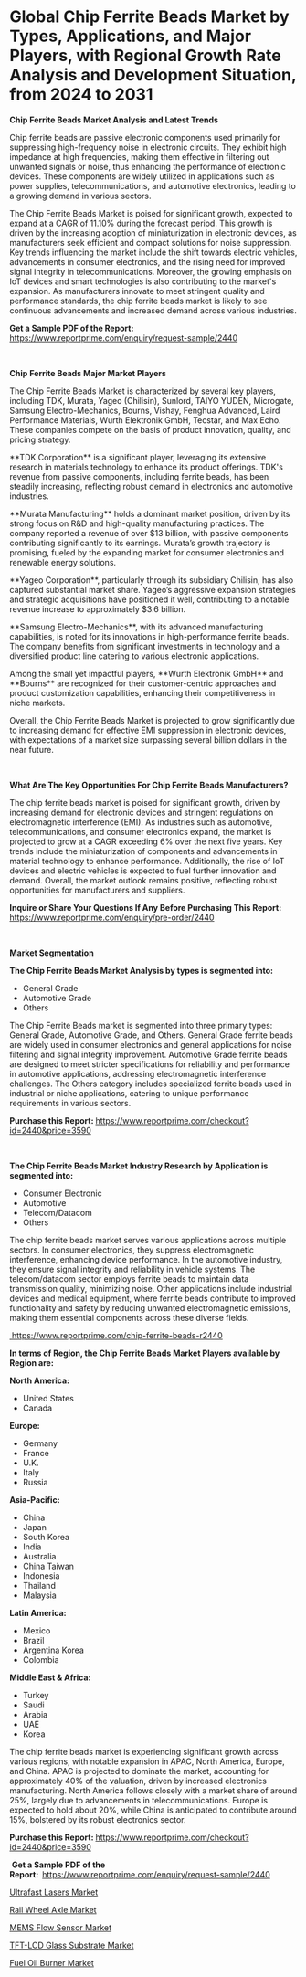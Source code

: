 <p><h1>Global Chip Ferrite Beads Market by Types, Applications, and Major Players, with Regional Growth Rate Analysis and Development Situation, from 2024 to 2031</h1></p><p><strong>Chip Ferrite Beads Market Analysis and Latest Trends</strong></p>
<p><p>Chip ferrite beads are passive electronic components used primarily for suppressing high-frequency noise in electronic circuits. They exhibit high impedance at high frequencies, making them effective in filtering out unwanted signals or noise, thus enhancing the performance of electronic devices. These components are widely utilized in applications such as power supplies, telecommunications, and automotive electronics, leading to a growing demand in various sectors.</p><p>The Chip Ferrite Beads Market is poised for significant growth, expected to expand at a CAGR of 11.10% during the forecast period. This growth is driven by the increasing adoption of miniaturization in electronic devices, as manufacturers seek efficient and compact solutions for noise suppression. Key trends influencing the market include the shift towards electric vehicles, advancements in consumer electronics, and the rising need for improved signal integrity in telecommunications. Moreover, the growing emphasis on IoT devices and smart technologies is also contributing to the market's expansion. As manufacturers innovate to meet stringent quality and performance standards, the chip ferrite beads market is likely to see continuous advancements and increased demand across various industries.</p></p>
<p><strong>Get a Sample PDF of the Report:&nbsp;</strong> <a href="https://www.reportprime.com/enquiry/request-sample/2440">https://www.reportprime.com/enquiry/request-sample/2440</a></p>
<p>&nbsp;</p>
<p><strong>Chip Ferrite Beads Major Market Players</strong></p>
<p><p>The Chip Ferrite Beads Market is characterized by several key players, including TDK, Murata, Yageo (Chilisin), Sunlord, TAIYO YUDEN, Microgate, Samsung Electro-Mechanics, Bourns, Vishay, Fenghua Advanced, Laird Performance Materials, Wurth Elektronik GmbH, Tecstar, and Max Echo. These companies compete on the basis of product innovation, quality, and pricing strategy.</p><p>**TDK Corporation** is a significant player, leveraging its extensive research in materials technology to enhance its product offerings. TDK's revenue from passive components, including ferrite beads, has been steadily increasing, reflecting robust demand in electronics and automotive industries. </p><p>**Murata Manufacturing** holds a dominant market position, driven by its strong focus on R&D and high-quality manufacturing practices. The company reported a revenue of over $13 billion, with passive components contributing significantly to its earnings. Murata’s growth trajectory is promising, fueled by the expanding market for consumer electronics and renewable energy solutions.</p><p>**Yageo Corporation**, particularly through its subsidiary Chilisin, has also captured substantial market share. Yageo’s aggressive expansion strategies and strategic acquisitions have positioned it well, contributing to a notable revenue increase to approximately $3.6 billion.</p><p>**Samsung Electro-Mechanics**, with its advanced manufacturing capabilities, is noted for its innovations in high-performance ferrite beads. The company benefits from significant investments in technology and a diversified product line catering to various electronic applications.</p><p>Among the small yet impactful players, **Wurth Elektronik GmbH** and **Bourns** are recognized for their customer-centric approaches and product customization capabilities, enhancing their competitiveness in niche markets.</p><p>Overall, the Chip Ferrite Beads Market is projected to grow significantly due to increasing demand for effective EMI suppression in electronic devices, with expectations of a market size surpassing several billion dollars in the near future.</p></p>
<p>&nbsp;</p>
<p><strong>What Are The Key Opportunities For Chip Ferrite Beads Manufacturers?</strong></p>
<p><p>The chip ferrite beads market is poised for significant growth, driven by increasing demand for electronic devices and stringent regulations on electromagnetic interference (EMI). As industries such as automotive, telecommunications, and consumer electronics expand, the market is projected to grow at a CAGR exceeding 6% over the next five years. Key trends include the miniaturization of components and advancements in material technology to enhance performance. Additionally, the rise of IoT devices and electric vehicles is expected to fuel further innovation and demand. Overall, the market outlook remains positive, reflecting robust opportunities for manufacturers and suppliers.</p></p>
<p><strong>Inquire or Share Your Questions If Any Before Purchasing This Report:</strong> <a href="https://www.reportprime.com/enquiry/pre-order/2440">https://www.reportprime.com/enquiry/pre-order/2440</a></p>
<p>&nbsp;</p>
<p><strong>Market Segmentation</strong></p>
<p><strong>The Chip Ferrite Beads Market Analysis by types is segmented into:</strong></p>
<p><ul><li>General Grade</li><li>Automotive Grade</li><li>Others</li></ul></p>
<p><p>The Chip Ferrite Beads market is segmented into three primary types: General Grade, Automotive Grade, and Others. General Grade ferrite beads are widely used in consumer electronics and general applications for noise filtering and signal integrity improvement. Automotive Grade ferrite beads are designed to meet stricter specifications for reliability and performance in automotive applications, addressing electromagnetic interference challenges. The Others category includes specialized ferrite beads used in industrial or niche applications, catering to unique performance requirements in various sectors.</p></p>
<p><strong>Purchase this Report:&nbsp;</strong><a href="https://www.reportprime.com/checkout?id=2440&price=3590">https://www.reportprime.com/checkout?id=2440&price=3590</a></p>
<p>&nbsp;</p>
<p><strong>The Chip Ferrite Beads Market Industry Research by Application is segmented into:</strong></p>
<p><ul><li>Consumer Electronic</li><li>Automotive</li><li>Telecom/Datacom</li><li>Others</li></ul></p>
<p><p>The chip ferrite beads market serves various applications across multiple sectors. In consumer electronics, they suppress electromagnetic interference, enhancing device performance. In the automotive industry, they ensure signal integrity and reliability in vehicle systems. The telecom/datacom sector employs ferrite beads to maintain data transmission quality, minimizing noise. Other applications include industrial devices and medical equipment, where ferrite beads contribute to improved functionality and safety by reducing unwanted electromagnetic emissions, making them essential components across these diverse fields.</p></p>
<p><a href="https://www.reportprime.com/chip-ferrite-beads-r2440">&nbsp;https://www.reportprime.com/chip-ferrite-beads-r2440</a></p>
<p><strong>In terms of Region, the Chip Ferrite Beads Market Players available by Region are:</strong></p>
<p>
    <p> <strong> North America: </strong>
        <ul>
            <li>United States</li>
            <li>Canada</li>
        </ul>
        </p> 
    <p> <strong> Europe: </strong>
        <ul>
            <li>Germany</li>
            <li>France</li>
            <li>U.K.</li>
            <li>Italy</li>
            <li>Russia</li>
        </ul>
        </p> 
    <p> <strong> Asia-Pacific: </strong>
        <ul>
            <li>China</li>
            <li>Japan</li>
            <li>South Korea</li>
            <li>India</li>
            <li>Australia</li>
            <li>China Taiwan</li>
            <li>Indonesia</li>
            <li>Thailand</li>
            <li>Malaysia</li>
        </ul>
        </p> 
    <p> <strong> Latin America: </strong>
        <ul>
            <li>Mexico</li>
            <li>Brazil</li>
            <li>Argentina Korea</li>
            <li>Colombia</li>
        </ul>
        </p> 
    <p> <strong> Middle East & Africa: </strong>
        <ul>
            <li>Turkey</li>
            <li>Saudi</li>
            <li>Arabia</li>
            <li>UAE</li>
            <li>Korea</li>
        </ul>
    </p>
    </p>
<p><p>The chip ferrite beads market is experiencing significant growth across various regions, with notable expansion in APAC, North America, Europe, and China. APAC is projected to dominate the market, accounting for approximately 40% of the valuation, driven by increased electronics manufacturing. North America follows closely with a market share of around 25%, largely due to advancements in telecommunications. Europe is expected to hold about 20%, while China is anticipated to contribute around 15%, bolstered by its robust electronics sector.</p></p>
<p><strong>Purchase this Report: </strong><a href="https://www.reportprime.com/checkout?id=2440&price=3590">https://www.reportprime.com/checkout?id=2440&price=3590</a></p>
<p>&nbsp;<strong>Get a Sample PDF of the Report:&nbsp;&nbsp;</strong><a href="https://www.reportprime.com/enquiry/request-sample/2440">https://www.reportprime.com/enquiry/request-sample/2440</a></p>
<p><strong></strong></p>
<p><p><a href="https://github.com/JudyWalsh475/Market-Research-Report-List-1/blob/main/ultrafast-lasers-market.md">Ultrafast Lasers Market</a></p><p><a href="https://www.linkedin.com/pulse/rail-wheel-axle-market-size-share-competitive-landscape-trend-bmt6f?trackingId=6EzMsxezTcCuejXytAi%2FcQ%3D%3D">Rail Wheel Axle Market</a></p><p><a href="https://github.com/AshikRahman665/Market-Research-Report-List-1/blob/main/mems-flow-sensor-market.md">MEMS Flow Sensor Market</a></p><p><a href="https://issuu.com/reportprime-2/docs/tft-lcd-glass-substrate-market-size_9aaa234e50527e">TFT-LCD Glass Substrate Market</a></p><p><a href="https://www.linkedin.com/pulse/what-driving-global-fuel-oil-burner-market-dive-trends-applications-pkzaf?trackingId=EGNfNCf0R5GeEKdsJ3h3Yw%3D%3D">Fuel Oil Burner Market</a></p></p>